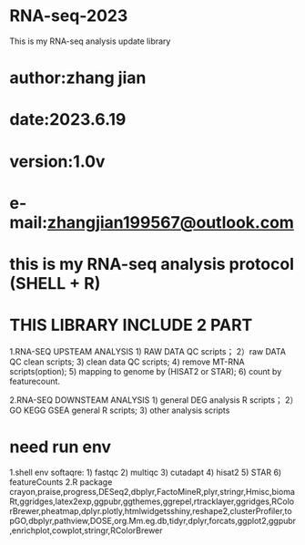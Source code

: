 # RNA-seq-2023
This is my RNA-seq  analysis update library

# author:zhang jian
# date:2023.6.19
# version:1.0v
# e-mail:zhangjian199567@outlook.com

# this is my RNA-seq analysis protocol (SHELL + R)
# THIS LIBRARY INCLUDE 2 PART
  1.RNA-SEQ UPSTEAM ANALYSIS
    1) RAW DATA QC scripts；
    2）raw DATA QC clean scripts;
    3) clean data  QC scripts;
    4) remove MT-RNA scripts(option);
    5) mapping to genome by (HISAT2 or STAR);
    6) count by featurecount.
  
  2.RNA-SEQ DOWNSTEAM ANALYSIS 
    1) general DEG analysis R scripts；
    2）GO KEGG GSEA general R scripts;
    3) other analysis scripts
    
# need run env
  1.shell env softaqre:
    1) fastqc
    2) multiqc
    3) cutadapt
    4) hisat2
    5) STAR
    6) featureCounts
  2.R package
crayon,praise,progress,DESeq2,dbplyr,FactoMineR,plyr,stringr,Hmisc,biomaRt,ggridges,latex2exp,ggpubr,ggthemes,ggrepel,rtracklayer,ggridges,RColorBrewer,pheatmap,dplyr.plotly,htmlwidgetsshiny,reshape2,clusterProfiler,topGO,dbplyr,pathview,DOSE,org.Mm.eg.db,tidyr,dplyr,forcats,ggplot2,ggpubr,enrichplot,cowplot,stringr,RColorBrewer
